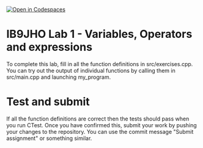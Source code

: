 [![Open in Codespaces](https://classroom.github.com/assets/launch-codespace-2972f46106e565e64193e422d61a12cf1da4916b45550586e14ef0a7c637dd04.svg)](https://classroom.github.com/open-in-codespaces?assignment_repo_id=16531555)
# IB9JHO Lab 1 - Variables, Operators and expressions
To complete this lab, fill in all the function definitions in src/exercises.cpp.
You can try out the output of individual functions by calling them in src/main.cpp
and launching my_program.

# Test and submit
If all the function definitions are correct then the tests should pass when you run CTest.
Once you have confirmed this, submit your work by pushing your changes to the repository.
You can use the commit message "Submit assignment" or something similar.
